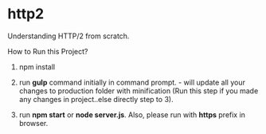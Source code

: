 # http2
Understanding HTTP/2 from scratch.

How to Run this Project?

1. npm install

2. run **gulp** command initially in command prompt. - will update all your changes to production folder with minification (Run this step if you made any changes in project..else directly step to 3).

3. run **npm start** or **node server.js**. Also, please run with **https** prefix in browser.
